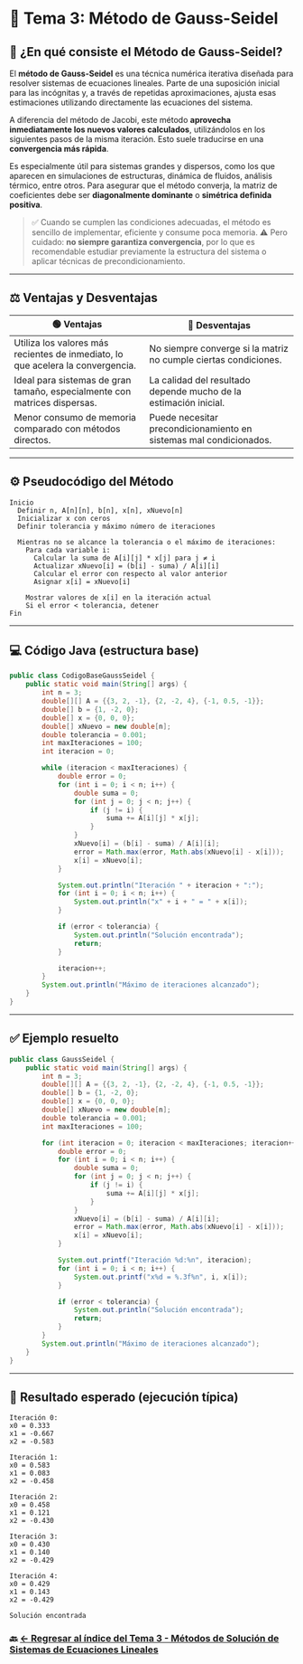 # 📌 Tema 3: Método de Gauss-Seidel

## 🧠 ¿En qué consiste el Método de Gauss-Seidel?

El **método de Gauss-Seidel** es una técnica numérica iterativa diseñada para resolver sistemas de ecuaciones lineales. Parte de una suposición inicial para las incógnitas y, a través de repetidas aproximaciones, ajusta esas estimaciones utilizando directamente las ecuaciones del sistema.

A diferencia del método de Jacobi, este método **aprovecha inmediatamente los nuevos valores calculados**, utilizándolos en los siguientes pasos de la misma iteración. Esto suele traducirse en una **convergencia más rápida**.

Es especialmente útil para sistemas grandes y dispersos, como los que aparecen en simulaciones de estructuras, dinámica de fluidos, análisis térmico, entre otros. Para asegurar que el método converja, la matriz de coeficientes debe ser **diagonalmente dominante** o **simétrica definida positiva**.

> ✅ Cuando se cumplen las condiciones adecuadas, el método es sencillo de implementar, eficiente y consume poca memoria.
> ⚠️ Pero cuidado: **no siempre garantiza convergencia**, por lo que es recomendable estudiar previamente la estructura del sistema o aplicar técnicas de precondicionamiento.

---

## ⚖️ Ventajas y Desventajas

| 🟢 Ventajas                                                                     | 🔴 Desventajas                                                     |
| ------------------------------------------------------------------------------- | ------------------------------------------------------------------ |
| Utiliza los valores más recientes de inmediato, lo que acelera la convergencia. | No siempre converge si la matriz no cumple ciertas condiciones.    |
| Ideal para sistemas de gran tamaño, especialmente con matrices dispersas.       | La calidad del resultado depende mucho de la estimación inicial.   |
| Menor consumo de memoria comparado con métodos directos.                        | Puede necesitar precondicionamiento en sistemas mal condicionados. |

---

## ⚙️ Pseudocódigo del Método

```plaintext
Inicio
  Definir n, A[n][n], b[n], x[n], xNuevo[n]
  Inicializar x con ceros
  Definir tolerancia y máximo número de iteraciones

  Mientras no se alcance la tolerancia o el máximo de iteraciones:
    Para cada variable i:
      Calcular la suma de A[i][j] * x[j] para j ≠ i
      Actualizar xNuevo[i] = (b[i] - suma) / A[i][i]
      Calcular el error con respecto al valor anterior
      Asignar x[i] = xNuevo[i]

    Mostrar valores de x[i] en la iteración actual
    Si el error < tolerancia, detener
Fin
```

---

## 💻 Código Java (estructura base)

```java
public class CodigoBaseGaussSeidel {
    public static void main(String[] args) {
        int n = 3;
        double[][] A = {{3, 2, -1}, {2, -2, 4}, {-1, 0.5, -1}};
        double[] b = {1, -2, 0};
        double[] x = {0, 0, 0};
        double[] xNuevo = new double[n];
        double tolerancia = 0.001;
        int maxIteraciones = 100;
        int iteracion = 0;

        while (iteracion < maxIteraciones) {
            double error = 0;
            for (int i = 0; i < n; i++) {
                double suma = 0;
                for (int j = 0; j < n; j++) {
                    if (j != i) {
                        suma += A[i][j] * x[j];
                    }
                }
                xNuevo[i] = (b[i] - suma) / A[i][i];
                error = Math.max(error, Math.abs(xNuevo[i] - x[i]));
                x[i] = xNuevo[i];
            }

            System.out.println("Iteración " + iteracion + ":");
            for (int i = 0; i < n; i++) {
                System.out.println("x" + i + " = " + x[i]);
            }

            if (error < tolerancia) {
                System.out.println("Solución encontrada");
                return;
            }

            iteracion++;
        }
        System.out.println("Máximo de iteraciones alcanzado");
    }
}
```

---

## ✅ Ejemplo resuelto

```java
public class GaussSeidel {
    public static void main(String[] args) {
        int n = 3;
        double[][] A = {{3, 2, -1}, {2, -2, 4}, {-1, 0.5, -1}};
        double[] b = {1, -2, 0};
        double[] x = {0, 0, 0};
        double[] xNuevo = new double[n];
        double tolerancia = 0.001;
        int maxIteraciones = 100;

        for (int iteracion = 0; iteracion < maxIteraciones; iteracion++) {
            double error = 0;
            for (int i = 0; i < n; i++) {
                double suma = 0;
                for (int j = 0; j < n; j++) {
                    if (j != i) {
                        suma += A[i][j] * x[j];
                    }
                }
                xNuevo[i] = (b[i] - suma) / A[i][i];
                error = Math.max(error, Math.abs(xNuevo[i] - x[i]));
                x[i] = xNuevo[i];
            }

            System.out.printf("Iteración %d:%n", iteracion);
            for (int i = 0; i < n; i++) {
                System.out.printf("x%d = %.3f%n", i, x[i]);
            }

            if (error < tolerancia) {
                System.out.println("Solución encontrada");
                return;
            }
        }
        System.out.println("Máximo de iteraciones alcanzado");
    }
}
```

---

## 🧪 Resultado esperado (ejecución típica)

```
Iteración 0:
x0 = 0.333
x1 = -0.667
x2 = -0.583

Iteración 1:
x0 = 0.583
x1 = 0.083
x2 = -0.458

Iteración 2:
x0 = 0.458
x1 = 0.121
x2 = -0.430

Iteración 3:
x0 = 0.430
x1 = 0.140
x2 = -0.429

Iteración 4:
x0 = 0.429
x1 = 0.143
x2 = -0.429

Solución encontrada
```
### 🔙 [← Regresar al índice del Tema 3 - Métodos de Solución de Sistemas de Ecuaciones Lineales](https://github.com/Juan200519287393u83/Metodos_Numericos/blob/main/T3%20-%20M%C3%A9todos%20de%20Soluci%C3%B3n%20de%20Sistemas%20de%20Ecuaciones%20Lineales/Introducci%C3%B3n%20a%20los%20M%C3%A9todos%20de%20Soluci%C3%B3n%20de%20Sistemas%20de%20Ecuaciones%20Lineales.md)
